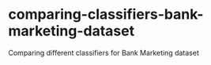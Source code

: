 # comparing-classifiers-bank-marketing-dataset
Comparing different classifiers for Bank Marketing dataset

